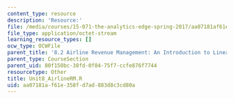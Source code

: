 ```yaml
---
content_type: resource
description: 'Resource:'
file: /media/courses/15-071-the-analytics-edge-spring-2017/aa07181af61e358fd7ad883d8c3cd80a_Unit8_AirlineRM.R
file_type: application/octet-stream
learning_resource_types: []
ocw_type: OCWFile
parent_title: '8.2 Airline Revenue Management: An Introduction to Linear Optimization '
parent_type: CourseSection
parent_uid: 80f150bc-38fd-0f84-75f7-ccfe876f7744
resourcetype: Other
title: Unit8_AirlineRM.R
uid: aa07181a-f61e-358f-d7ad-883d8c3cd80a
---
```

